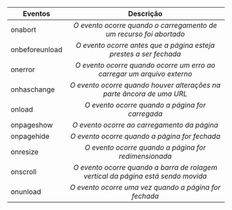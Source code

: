 | Eventos| Descrição|
| ------------- |:-------------:|
| onabort | *O evento ocorre quando o carregamento de um recurso foi abortado* |
| onbeforeunload | *O evento ocorre antes que a página esteja prestes a ser fechada* |
| onerror | *O evento ocorre quando ocorre um erro ao carregar um arquivo externo* | 
| onhaschange | *O evento ocorre quando houver alterações na parte âncora de uma URL* |
| onload | *O evento ocorre quando a página for carregada* |
| onpageshow | *O evento ocorre ao carregamento da página* | 
| onpagehide | *O evento ocorre quando a página for fechada* |
| onresize | *O evento ocorre quando a página for redimensionada* |
| onscroll | *O evento ocorre quando a barra de rolagem vertical da página está sendo movida* | 
| onunload | *O evento ocorre uma vez quando a página for fechada* |
